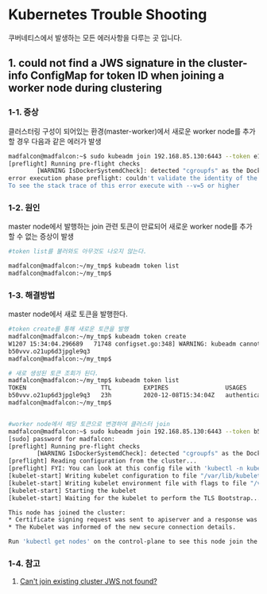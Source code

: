 # Kubernetes Trouble Shooting

쿠버네티스에서 발생하는 모든 에러사항을 다루는 곳 입니다.



## 1. could not find a JWS signature in the cluster-info ConfigMap for token ID when joining a worker node during clustering

### 1-1. 증상

클러스터링 구성이 되어있는 환경(master-worker)에서 새로운 worker node를 추가할 경우 다음과 같은 에러가 발생

```bash
madfalcon@madfalcon:~$ sudo kubeadm join 192.168.85.130:6443 --token e1r2to.7u73xht6kyqj4cmh     --discovery-token-ca-cert-hash sha256:6d85a383d984fcdbd76b2c3b586db01dff62d121ba63ef98717114b66cd4b5c9
[preflight] Running pre-flight checks
        [WARNING IsDockerSystemdCheck]: detected "cgroupfs" as the Docker cgroup driver. The recommended driver is "systemd". Please follow the guide at https://kubernetes.io/docs/setup/cri/
error execution phase preflight: couldn't validate the identity of the API Server: could not find a JWS signature in the cluster-info ConfigMap for token ID "e1r2to"
To see the stack trace of this error execute with --v=5 or higher
```



### 1-2. 원인

master node에서 발행하는 join 관련 토큰이 만료되어 새로운 worker node를 추가할 수 없는 증상이 발생

```bash
#token list를 불러와도 아무것도 나오지 않는다.

madfalcon@madfalcon:~/my_tmp$ kubeadm token list
madfalcon@madfalcon:~/my_tmp$ 
```



### 1-3. 해결방법

master node에서 새로 토큰을 발행한다.

```bash
#token create를 통해 새로운 토큰을 발행
madfalcon@madfalcon:~/my_tmp$ kubeadm token create
W1207 15:34:04.296689   71748 configset.go:348] WARNING: kubeadm cannot validate component configs for API groups [kubelet.config.k8s.io kubeproxy.config.k8s.io]
b50vvv.o21up6d3jpgle9q3
madfalcon@madfalcon:~/my_tmp$ 

# 새로 생성된 토큰 조회가 된다.
madfalcon@madfalcon:~/my_tmp$ kubeadm token list  
TOKEN                     TTL         EXPIRES                USAGES                   DESCRIPTION                                                EXTRA GROUPS
b50vvv.o21up6d3jpgle9q3   23h         2020-12-08T15:34:04Z   authentication,signing   <none>                                                     system:bootstrappers:kubeadm:default-node-token
madfalcon@madfalcon:~/my_tmp$


#worker node에서 해당 토큰으로 변경하여 클러스터 join
madfalcon@madfalcon:~$ sudo kubeadm join 192.168.85.130:6443 --token b50vvv.o21up6d3jpgle9q3     --discovery-token-ca-cert-hash sha256:6d85a383d984fcdbd76b2c3b586db01dff62d121ba63ef98717114b66cd4b5c9
[sudo] password for madfalcon: 
[preflight] Running pre-flight checks
        [WARNING IsDockerSystemdCheck]: detected "cgroupfs" as the Docker cgroup driver. The recommended driver is "systemd". Please follow the guide at https://kubernetes.io/docs/setup/cri/
[preflight] Reading configuration from the cluster...
[preflight] FYI: You can look at this config file with 'kubectl -n kube-system get cm kubeadm-config -oyaml'
[kubelet-start] Writing kubelet configuration to file "/var/lib/kubelet/config.yaml"
[kubelet-start] Writing kubelet environment file with flags to file "/var/lib/kubelet/kubeadm-flags.env"
[kubelet-start] Starting the kubelet
[kubelet-start] Waiting for the kubelet to perform the TLS Bootstrap...

This node has joined the cluster:
* Certificate signing request was sent to apiserver and a response was received.
* The Kubelet was informed of the new secure connection details.

Run 'kubectl get nodes' on the control-plane to see this node join the cluster.
```



### 1-4. 참고

1. [Can't join existing cluster JWS not found?](https://github.com/kubernetes/kubeadm/issues/668)